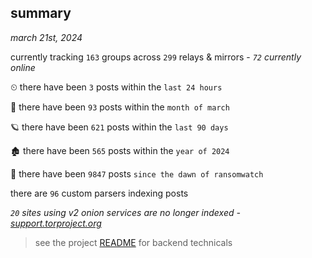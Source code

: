 
## summary
_march 21st, 2024_

currently tracking `163` groups across `299` relays & mirrors - _`72` currently online_

⏲ there have been `3` posts within the `last 24 hours`

🦈 there have been `93` posts within the `month of march`

🪐 there have been `621` posts within the `last 90 days`

🏚 there have been `565` posts within the `year of 2024`

🦕 there have been `9847` posts `since the dawn of ransomwatch`

there are `96` custom parsers indexing posts

_`20` sites using v2 onion services are no longer indexed - [support.torproject.org](https://support.torproject.org/onionservices/v2-deprecation/)_

> see the project [README](https://github.com/joshhighet/ransomwatch#ransomwatch--) for backend technicals
